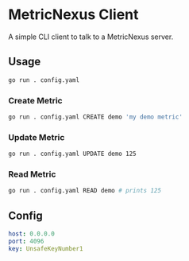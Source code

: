 # MetricNexus Client
A simple CLI client to talk to a MetricNexus server.

## Usage
```bash
go run . config.yaml
```

### Create Metric
```bash
go run . config.yaml CREATE demo 'my demo metric'
```

### Update Metric
```bash
go run . config.yaml UPDATE demo 125
```

### Read Metric
```bash
go run . config.yaml READ demo # prints 125
```

## Config
```yaml
host: 0.0.0.0
port: 4096
key: UnsafeKeyNumber1
```
